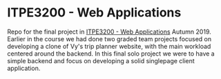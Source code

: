 # ITPE3200 - Web Applications
Repo for the final project in [ITPE3200 - Web Applications](https://student.oslomet.no/en/studier/-/studieinfo/emne/ITPE3200/2018/H%C3%98ST) Autumn 2019.
Earlier in the course we had done two graded team projects focused on developing a clone of Vy's trip planner website, with the main workload centered around the backend. In this final solo project we were to have a simple backend and focus on developing a solid singlepage client application.

